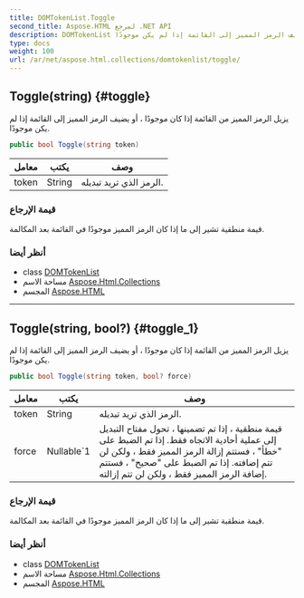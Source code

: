 ```yaml
---
title: DOMTokenList.Toggle
second_title: Aspose.HTML لمرجع .NET API
description: DOMTokenList طريقة. يزيل الرمز المميز من القائمة إذا كان موجودًا  أو يضيف الرمز المميز إلى القائمة إذا لم يكن موجودًا.
type: docs
weight: 100
url: /ar/net/aspose.html.collections/domtokenlist/toggle/
---
```

## Toggle(string) {#toggle}

يزيل الرمز المميز من القائمة إذا كان موجودًا ، أو يضيف الرمز المميز إلى القائمة إذا لم يكن موجودًا.

```csharp
public bool Toggle(string token)
```

| معامل | يكتب | وصف |
| --- | --- | --- |
| token | String | الرمز الذي تريد تبديله. |

### قيمة الإرجاع

قيمة منطقية تشير إلى ما إذا كان الرمز المميز موجودًا في القائمة بعد المكالمة.

### أنظر أيضا

* class [DOMTokenList](../)
* مساحة الاسم [Aspose.Html.Collections](../../domtokenlist/)
* المجسم [Aspose.HTML](../../../)

---

## Toggle(string, bool?) {#toggle_1}

يزيل الرمز المميز من القائمة إذا كان موجودًا ، أو يضيف الرمز المميز إلى القائمة إذا لم يكن موجودًا.

```csharp
public bool Toggle(string token, bool? force)
```

| معامل | يكتب | وصف |
| --- | --- | --- |
| token | String | الرمز الذي تريد تبديله. |
| force | Nullable`1 | قيمة منطقية ، إذا تم تضمينها ، تحول مفتاح التبديل إلى عملية أحادية الاتجاه فقط. إذا تم الضبط على "خطأ" ، فستتم إزالة الرمز المميز فقط ، ولكن لن تتم إضافته. إذا تم الضبط على "صحيح" ، فستتم إضافة الرمز المميز فقط ، ولكن لن تتم إزالته. |

### قيمة الإرجاع

قيمة منطقية تشير إلى ما إذا كان الرمز المميز موجودًا في القائمة بعد المكالمة.

### أنظر أيضا

* class [DOMTokenList](../)
* مساحة الاسم [Aspose.Html.Collections](../../domtokenlist/)
* المجسم [Aspose.HTML](../../../)


